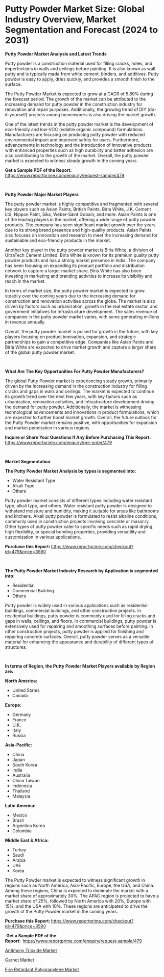 <p><h1>Putty Powder Market Size: Global Industry Overview, Market Segmentation and Forecast (2024 to 2031)</h1></p><p><strong>Putty Powder Market Analysis and Latest Trends</strong></p>
<p><p>Putty powder is a construction material used for filling cracks, holes, and imperfections in walls and ceilings before painting. It is also known as wall putty and is typically made from white cement, binders, and additives. Putty powder is easy to apply, dries quickly, and provides a smooth finish to the surface.</p><p>The Putty Powder Market is expected to grow at a CAGR of 5.80% during the forecast period. The growth of the market can be attributed to the increasing demand for putty powder in the construction industry for renovation and repair purposes. Additionally, the growing trend of DIY (do-it-yourself) projects among homeowners is also driving the market growth.</p><p>One of the latest trends in the putty powder market is the development of eco-friendly and low-VOC (volatile organic compound) formulations. Manufacturers are focusing on producing putty powder with reduced environmental impact and improved safety for users. Furthermore, advancements in technology and the introduction of innovative products with enhanced properties such as high durability and better adhesion are also contributing to the growth of the market. Overall, the putty powder market is expected to witness steady growth in the coming years.</p></p>
<p><strong>Get a Sample PDF of the Report:&nbsp;</strong> <a href="https://www.reportprime.com/enquiry/request-sample/479">https://www.reportprime.com/enquiry/request-sample/479</a></p>
<p>&nbsp;</p>
<p><strong>Putty Powder Major Market Players</strong></p>
<p><p>The putty powder market is highly competitive and fragmented with several key players such as Asian Paints, British Paints, Birla White, J.K. Cement Ltd, Nippon Paint, Sika, Weber-Saint Gobain, and more. Asian Paints is one of the leading players in the market, offering a wide range of putty powder products. The company has seen significant market growth over the years due to its strong brand presence and high-quality products. Asian Paints also focuses on innovation and research to meet the increasing demand for sustainable and eco-friendly products in the market.</p><p>Another key player in the putty powder market is Birla White, a division of UltraTech Cement Limited. Birla White is known for its premium quality putty powder products and has a strong market presence in India. The company has been focusing on expanding its product portfolio and distribution network to capture a larger market share. Birla White has also been investing in marketing and branding activities to increase its visibility and reach in the market.</p><p>In terms of market size, the putty powder market is expected to grow steadily over the coming years due to the increasing demand for construction and renovation activities across the globe. The market is also driven by factors such as urbanization, growth in the real estate sector, and government initiatives for infrastructure development. The sales revenue of companies in the putty powder market varies, with some generating millions in revenue annually.</p><p>Overall, the putty powder market is poised for growth in the future, with key players focusing on product innovation, expansion, and strategic partnerships to gain a competitive edge. Companies like Asian Paints and Birla White are expected to drive market growth and capture a larger share of the global putty powder market.</p></p>
<p>&nbsp;</p>
<p><strong>What Are The Key Opportunities For Putty Powder Manufacturers?</strong></p>
<p><p>The global Putty Powder market is experiencing steady growth, primarily driven by the increasing demand in the construction industry for filling cracks and gaps in walls and ceilings. The market is expected to continue its growth trend over the next few years, with key factors such as urbanization, renovation activities, and infrastructure development driving the demand for putty powder. Additionally, the market is witnessing technological advancements and innovations in product formulations, which are expected to further boost market growth. Overall, the future outlook for the Putty Powder market remains positive, with opportunities for expansion and market penetration in various regions.</p></p>
<p><strong>Inquire or Share Your Questions If Any Before Purchasing This Report:</strong> <a href="https://www.reportprime.com/enquiry/pre-order/479">https://www.reportprime.com/enquiry/pre-order/479</a></p>
<p>&nbsp;</p>
<p><strong>Market Segmentation</strong></p>
<p><strong>The Putty Powder Market Analysis by types is segmented into:</strong></p>
<p><ul><li>Water Resistant Type</li><li>Alkali Type</li><li>Others</li></ul></p>
<p><p>Putty powder market consists of different types including water resistant type, alkali type, and others. Water resistant putty powder is designed to withstand moisture and humidity, making it suitable for areas like bathrooms and kitchens. Alkali putty powder is formulated to resist alkaline conditions, commonly used in construction projects involving concrete or masonry. Other types of putty powder cater to specific needs such as rapid drying, high flexibility, or special bonding properties, providing versatility and customization in various applications.</p></p>
<p><strong>Purchase this Report:&nbsp;</strong><a href="https://www.reportprime.com/checkout?id=479&price=3590">https://www.reportprime.com/checkout?id=479&price=3590</a></p>
<p>&nbsp;</p>
<p><strong>The Putty Powder Market Industry Research by Application is segmented into:</strong></p>
<p><ul><li>Residential</li><li>Commercial Building</li><li>Others</li></ul></p>
<p><p>Putty powder is widely used in various applications such as residential buildings, commercial buildings, and other construction projects. In residential buildings, putty powder is commonly used for filling cracks and gaps in walls, ceilings, and floors. In commercial buildings, putty powder is extensively used for repairing and smoothing surfaces before painting. In other construction projects, putty powder is applied for finishing and repairing concrete surfaces. Overall, putty powder serves as a versatile material for enhancing the appearance and durability of different types of structures.</p></p>
<p>&nbsp;</p>
<p><strong>In terms of Region, the Putty Powder Market Players available by Region are:</strong></p>
<p>
    <p> <strong> North America: </strong>
        <ul>
            <li>United States</li>
            <li>Canada</li>
        </ul>
        </p> 
    <p> <strong> Europe: </strong>
        <ul>
            <li>Germany</li>
            <li>France</li>
            <li>U.K.</li>
            <li>Italy</li>
            <li>Russia</li>
        </ul>
        </p> 
    <p> <strong> Asia-Pacific: </strong>
        <ul>
            <li>China</li>
            <li>Japan</li>
            <li>South Korea</li>
            <li>India</li>
            <li>Australia</li>
            <li>China Taiwan</li>
            <li>Indonesia</li>
            <li>Thailand</li>
            <li>Malaysia</li>
        </ul>
        </p> 
    <p> <strong> Latin America: </strong>
        <ul>
            <li>Mexico</li>
            <li>Brazil</li>
            <li>Argentina Korea</li>
            <li>Colombia</li>
        </ul>
        </p> 
    <p> <strong> Middle East & Africa: </strong>
        <ul>
            <li>Turkey</li>
            <li>Saudi</li>
            <li>Arabia</li>
            <li>UAE</li>
            <li>Korea</li>
        </ul>
    </p>
    </p>
<p><p>The Putty Powder market is expected to witness significant growth in regions such as North America, Asia-Pacific, Europe, the USA, and China. Among these regions, China is expected to dominate the market with a market share of approximately 30%. The APAC region is projected to have a market share of 25%, followed by North America with 20%, Europe with 15%, and the USA with 10%. These regions are anticipated to drive the growth of the Putty Powder market in the coming years.</p></p>
<p><strong>Purchase this Report: </strong><a href="https://www.reportprime.com/checkout?id=479&price=3590">https://www.reportprime.com/checkout?id=479&price=3590</a></p>
<p>&nbsp;<strong>Get a Sample PDF of the Report:&nbsp;&nbsp;</strong><a href="https://www.reportprime.com/enquiry/request-sample/479">https://www.reportprime.com/enquiry/request-sample/479</a></p>
<p><strong></strong></p>
<p><p><a href="https://github.com/yemakinde/Market-Research-Report-List-1/blob/main/antimony-trioxide-market.md">Antimony Trioxide Market</a></p><p><a href="https://github.com/jsmusil/Market-Research-Report-List-2/blob/main/garnet-market.md">Garnet Market</a></p><p><a href="https://github.com/Alonsoolds3wq1d81czn8rbol/Market-Research-Report-List-1/blob/main/fire-retardant-polypropylene-market.md">Fire Retardant Polypropylene Market</a></p></p>